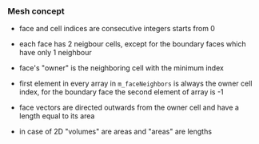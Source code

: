### Mesh concept

- face and cell indices are consecutive integers starts from 0

- each face has 2 neigbour cells, except for the boundary faces which have only 1 neighbour

- face's "owner" is the neighboring cell with the minimum index

- first element in every array in `m_faceNeighbors` is always the owner cell index,  for the boundary face the second element of array is -1

- face vectors are directed outwards from the owner cell and have a length equal to its area

- in case of 2D "volumes" are areas and "areas" are lengths
